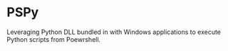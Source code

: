 # PSPy
Leveraging Python DLL bundled in with Windows applications to execute Python scripts from Poewrshell.
